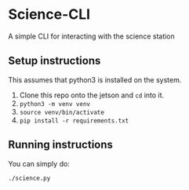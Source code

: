 # Science-CLI
A simple CLI for interacting with the science station

## Setup instructions

This assumes that python3 is installed on the system.

1. Clone this repo onto the jetson and `cd` into it.
2. `python3 -m venv venv`
3. `source venv/bin/activate`
4. `pip install -r requirements.txt`

## Running instructions

You can simply do:
```bash
./science.py
```
